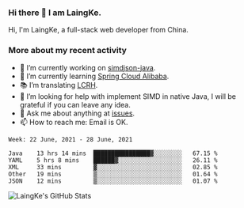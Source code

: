 ### Hi there 👋 I am LaingKe.

Hi, I'm LaingKe, a full-stack web developer from China.

### More about my recent activity

- 🔭 I’m currently working on [simdjson-java](https://github.com/laingke/simdjson-java).
- 🌱 I’m currently learning [Spring Cloud Alibaba](https://github.com/alibaba/spring-cloud-alibaba).
- :books: I’m translating [LCRH](https://github.com/LCTT/LCRH).
- 🤔 I’m looking for help with implement SIMD in native Java, I will be grateful if you can leave any idea.
- 💬 Ask me about anything at [issues](https://github.com/laingke/laingke/issues).
- 📫 How to reach me: Email is OK.

<!--START_SECTION:waka-->
```text
Week: 22 June, 2021 - 28 June, 2021

Java    13 hrs 14 mins  ████████████████▓░░░░░░░░   67.15 % 
YAML    5 hrs 8 mins    ██████▓░░░░░░░░░░░░░░░░░░   26.11 % 
XML     33 mins         ▓░░░░░░░░░░░░░░░░░░░░░░░░   02.85 % 
Other   19 mins         ▒░░░░░░░░░░░░░░░░░░░░░░░░   01.64 % 
JSON    12 mins         ▒░░░░░░░░░░░░░░░░░░░░░░░░   01.07 % 
```
<!--END_SECTION:waka-->

![LaingKe's GitHub Stats](https://github-readme-stats.vercel.app/api?username=laingke&show_icons=true&theme=nightowl&count_private=true)
